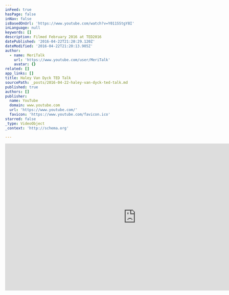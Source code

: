 ```yaml
---
inFeed: true
hasPage: false
inNav: false
isBasedOnUrl: 'https://www.youtube.com/watch?v=Y011SStgY8I'
inLanguage: null
keywords: []
description: Filmed February 2016 at TED2016
datePublished: '2016-04-22T21:20:29.120Z'
dateModified: '2016-04-22T21:20:13.905Z'
author:
  - name: MeriTalk
    url: 'https://www.youtube.com/user/MeriTalk'
    avatar: {}
related: []
app_links: []
title: Haley Van Dyck TED Talk
sourcePath: _posts/2016-04-22-haley-van-dyck-ted-talk.md
published: true
authors: []
publisher:
  name: YouTube
  domain: www.youtube.com
  url: 'https://www.youtube.com/'
  favicon: 'https://www.youtube.com/favicon.ico'
starred: false
_type: VideoObject
_context: 'http://schema.org'

---
```

<iframe src="https://cdn.embedly.com/widgets/media.html?src=https%3A%2F%2Fwww.youtube.com%2Fembed%2FY011SStgY8I%3Ffeature%3Doembed&amp;url=https%3A%2F%2Fwww.youtube.com%2Fwatch%3Fv%3DY011SStgY8I&amp;image=https%3A%2F%2Fi.ytimg.com%2Fvi%2FY011SStgY8I%2Fhqdefault.jpg&amp;key=b7d04c9b404c499eba89ee7072e1c4f7&amp;type=text%2Fhtml&amp;schema=youtube" width="854" height="480" scrolling="no" frameborder="0" allowfullscreen="" style=""></iframe>